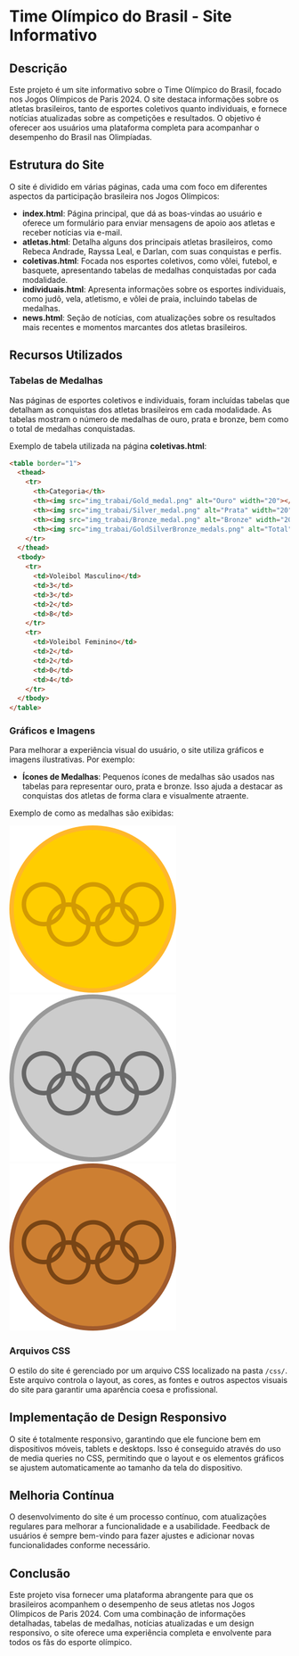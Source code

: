 # Time Olímpico do Brasil - Site Informativo

## Descrição

Este projeto é um site informativo sobre o Time Olímpico do Brasil, focado nos Jogos Olímpicos de Paris 2024. O site destaca informações sobre os atletas brasileiros, tanto de esportes coletivos quanto individuais, e fornece notícias atualizadas sobre as competições e resultados. O objetivo é oferecer aos usuários uma plataforma completa para acompanhar o desempenho do Brasil nas Olimpíadas.

## Estrutura do Site

O site é dividido em várias páginas, cada uma com foco em diferentes aspectos da participação brasileira nos Jogos Olímpicos:

- **index.html**: Página principal, que dá as boas-vindas ao usuário e oferece um formulário para enviar mensagens de apoio aos atletas e receber notícias via e-mail.
- **atletas.html**: Detalha alguns dos principais atletas brasileiros, como Rebeca Andrade, Rayssa Leal, e Darlan, com suas conquistas e perfis.
- **coletivas.html**: Focada nos esportes coletivos, como vôlei, futebol, e basquete, apresentando tabelas de medalhas conquistadas por cada modalidade.
- **individuais.html**: Apresenta informações sobre os esportes individuais, como judô, vela, atletismo, e vôlei de praia, incluindo tabelas de medalhas.
- **news.html**: Seção de notícias, com atualizações sobre os resultados mais recentes e momentos marcantes dos atletas brasileiros.

## Recursos Utilizados

### Tabelas de Medalhas

Nas páginas de esportes coletivos e individuais, foram incluídas tabelas que detalham as conquistas dos atletas brasileiros em cada modalidade. As tabelas mostram o número de medalhas de ouro, prata e bronze, bem como o total de medalhas conquistadas.

Exemplo de tabela utilizada na página **coletivas.html**:

```html
<table border="1">
  <thead>
    <tr>
      <th>Categoria</th>
      <th><img src="img_trabai/Gold_medal.png" alt="Ouro" width="20"></th>
      <th><img src="img_trabai/Silver_medal.png" alt="Prata" width="20"></th>
      <th><img src="img_trabai/Bronze_medal.png" alt="Bronze" width="20"></th>
      <th><img src="img_trabai/GoldSilverBronze_medals.png" alt="Total" width="30"></th>
    </tr>
  </thead>
  <tbody>
    <tr>
      <td>Voleibol Masculino</td>
      <td>3</td>
      <td>3</td>
      <td>2</td>
      <td>8</td>
    </tr>
    <tr>
      <td>Voleibol Feminino</td>
      <td>2</td>
      <td>2</td>
      <td>0</td>
      <td>4</td>
    </tr>
  </tbody>
</table>
```
### Gráficos e Imagens

Para melhorar a experiência visual do usuário, o site utiliza gráficos e imagens ilustrativas. Por exemplo:

- **Ícones de Medalhas**: Pequenos ícones de medalhas são usados nas tabelas para representar ouro, prata e bronze. Isso ajuda a destacar as conquistas dos atletas de forma clara e visualmente atraente.

Exemplo de como as medalhas são exibidas:

![Medalhas de Ouro](img_trabai/Gold_medal.png) ![Medalhas de Prata](img_trabai/Silver_medal.png) ![Medalhas de Bronze](img_trabai/Bronze_medal.png)

### Arquivos CSS

O estilo do site é gerenciado por um arquivo CSS localizado na pasta `/css/`. Este arquivo controla o layout, as cores, as fontes e outros aspectos visuais do site para garantir uma aparência coesa e profissional.


## Implementação de Design Responsivo

O site é totalmente responsivo, garantindo que ele funcione bem em dispositivos móveis, tablets e desktops. Isso é conseguido através do uso de media queries no CSS, permitindo que o layout e os elementos gráficos se ajustem automaticamente ao tamanho da tela do dispositivo.

## Melhoria Contínua

O desenvolvimento do site é um processo contínuo, com atualizações regulares para melhorar a funcionalidade e a usabilidade. Feedback de usuários é sempre bem-vindo para fazer ajustes e adicionar novas funcionalidades conforme necessário.

## Conclusão

Este projeto visa fornecer uma plataforma abrangente para que os brasileiros acompanhem o desempenho de seus atletas nos Jogos Olímpicos de Paris 2024. Com uma combinação de informações detalhadas, tabelas de medalhas, notícias atualizadas e um design responsivo, o site oferece uma experiência completa e envolvente para todos os fãs do esporte olímpico.
